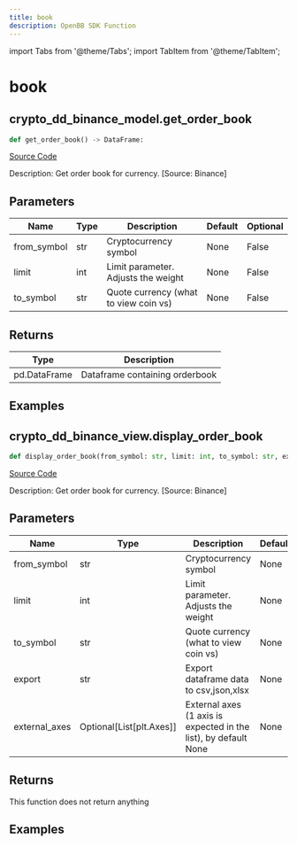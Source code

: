 ```yaml
---
title: book
description: OpenBB SDK Function
---
```


import Tabs from '@theme/Tabs';
import TabItem from '@theme/TabItem';

# book

<Tabs>
<TabItem value="model" label="Model" default>

## crypto_dd_binance_model.get_order_book

```python title='openbb_terminal/decorators.py'
def get_order_book() -> DataFrame:
```
[Source Code](https://github.com/OpenBB-finance/OpenBBTerminal/tree/main/openbb_terminal/decorators.py#L139)

Description: Get order book for currency. [Source: Binance]

## Parameters

| Name | Type | Description | Default | Optional |
| ---- | ---- | ----------- | ------- | -------- |
| from_symbol | str | Cryptocurrency symbol | None | False |
| limit | int | Limit parameter. Adjusts the weight | None | False |
| to_symbol | str | Quote currency (what to view coin vs) | None | False |

## Returns

| Type | Description |
| ---- | ----------- |
| pd.DataFrame | Dataframe containing orderbook |

## Examples



</TabItem>
<TabItem value="view" label="View">

## crypto_dd_binance_view.display_order_book

```python title='openbb_terminal/cryptocurrency/due_diligence/binance_view.py'
def display_order_book(from_symbol: str, limit: int, to_symbol: str, export: str, external_axes: Union[List[matplotlib.axes._axes.Axes], NoneType]) -> None:
```
[Source Code](https://github.com/OpenBB-finance/OpenBBTerminal/tree/main/openbb_terminal/cryptocurrency/due_diligence/binance_view.py#L24)

Description: Get order book for currency. [Source: Binance]

## Parameters

| Name | Type | Description | Default | Optional |
| ---- | ---- | ----------- | ------- | -------- |
| from_symbol | str | Cryptocurrency symbol | None | False |
| limit | int | Limit parameter. Adjusts the weight | None | False |
| to_symbol | str | Quote currency (what to view coin vs) | None | False |
| export | str | Export dataframe data to csv,json,xlsx | None | False |
| external_axes | Optional[List[plt.Axes]] | External axes (1 axis is expected in the list), by default None | None | False |

## Returns

This function does not return anything

## Examples



</TabItem>
</Tabs>
